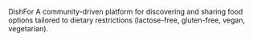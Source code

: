 DishFor
A community-driven platform for discovering and sharing food options tailored to dietary restrictions
(lactose-free, gluten-free, vegan, vegetarian).
